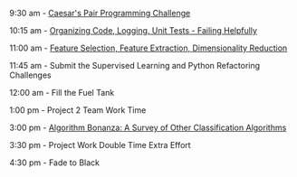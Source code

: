 9:30 am - [Caesar's Pair Programming Challenge](pair.md)

10:15 am - [Organizing Code, Logging, Unit Tests - Failing Helpfully](failing_helpfully.pdf)

11:00 am - [Feature Selection, Feature Extraction, Dimensionality Reduction](feature_selection_extraction_dimensionality_reduction_slides.pdf)
  
11:45 am - Submit the Supervised Learning and Python Refactoring Challenges
  
12:00 am - Fill the Fuel Tank 

1:00 pm - Project 2 Team Work Time

3:00 pm - [Algorithm Bonanza: A Survey of Other Classification Algorithms](algorithms_galore_slides.pdf)

3:30 pm - Project Work Double Time Extra Effort

4:30 pm - Fade to Black
